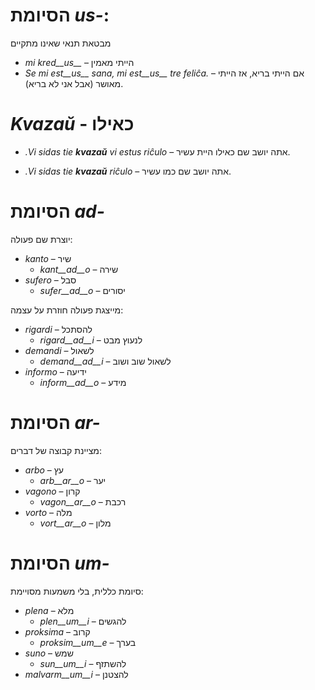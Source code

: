 # הסיומת *us-*:

מבטאת תנאי שאינו מתקיים

- *mi kred__us__* – הייתי מאמין
- *Se mi est__us__ sana, mi est__us__ tre feliĉa.* – אם הייתי בריא, אז הייתי מאושר (אבל אני לא בריא).

# *Kvazaŭ* - כאילו

- *.Vi sidas tie __kvazaŭ__ vi estus riĉulo* – אתה יושב שם כאילו היית עשיר.

- *.Vi sidas tie __kvazaŭ__ riĉulo* – אתה יושב שם כמו עשיר.
 
# הסיומת *ad-*

יוצרת שם פעולה:

- *kanto* – שיר
  - *kant__ad__o* – שירה
- *sufero* – סבל
	- *sufer__ad__o* – יסורים

מייצגת פעולה חוזרת על עצמה:

- *rigardi* – להסתכל
  - *rigard__ad__i* – לנעוץ מבט
- *demandi* – לשאול
	- *demand__ad__i* – לשאול שוב ושוב
- *informo* – ידיעה
	- *inform__ad__o* – מידע


# הסיומת *ar-*

מציינת קבוצה של דברים:

- *arbo* – עץ
	- *arb__ar__o* – יער
- *vagono* – קרון
	- *vagon__ar__o* – רכבת
- *vorto* – מלה
	- *vort__ar__o* – מלון
 

# הסיומת *um-*

סיומת כללית, בלי משמעות מסויימת:

- *plena* – מלא
  -  *plen__um__i* – להגשים
- *proksima* – קרוב
  -  *proksim__um__e* – בערך
- *suno* – שמש 
	- *sun__um__i* – להשתזף
- *malvarm__um__i* – להצטנן
 
